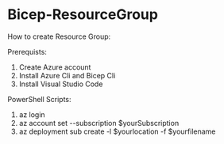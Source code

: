 # Bicep-ResourceGroup
How to create Resource Group:

Prerequists:
1. Create Azure account
2. Install Azure Cli and Bicep Cli
3. Install Visual Studio Code

PowerShell Scripts:

1. az login
2. az account set --subscription $yourSubscription
3. az deployment sub create -l $yourlocation -f $yourfilename
